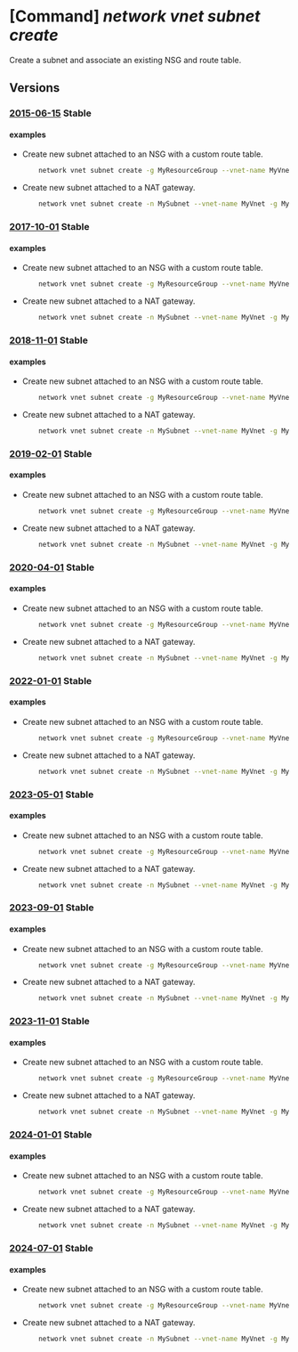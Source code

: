 # [Command] _network vnet subnet create_

Create a subnet and associate an existing NSG and route table.

## Versions

### [2015-06-15](/Resources/mgmt-plane/L3N1YnNjcmlwdGlvbnMve30vcmVzb3VyY2Vncm91cHMve30vcHJvdmlkZXJzL21pY3Jvc29mdC5uZXR3b3JrL3ZpcnR1YWxuZXR3b3Jrcy97fS9zdWJuZXRzL3t9/2015-06-15.xml) **Stable**

<!-- mgmt-plane /subscriptions/{}/resourcegroups/{}/providers/microsoft.network/virtualnetworks/{}/subnets/{} 2015-06-15 -->

#### examples

- Create new subnet attached to an NSG with a custom route table.
    ```bash
        network vnet subnet create -g MyResourceGroup --vnet-name MyVnet -n MySubnet --address-prefixes 10.0.0.0/24 --network-security-group MyNsg --route-table MyRouteTable
    ```

- Create new subnet attached to a NAT gateway.
    ```bash
        network vnet subnet create -n MySubnet --vnet-name MyVnet -g MyResourceGroup --nat-gateway MyNatGateway --address-prefixes "10.0.0.0/21"
    ```

### [2017-10-01](/Resources/mgmt-plane/L3N1YnNjcmlwdGlvbnMve30vcmVzb3VyY2Vncm91cHMve30vcHJvdmlkZXJzL21pY3Jvc29mdC5uZXR3b3JrL3ZpcnR1YWxuZXR3b3Jrcy97fS9zdWJuZXRzL3t9/2017-10-01.xml) **Stable**

<!-- mgmt-plane /subscriptions/{}/resourcegroups/{}/providers/microsoft.network/virtualnetworks/{}/subnets/{} 2017-10-01 -->

#### examples

- Create new subnet attached to an NSG with a custom route table.
    ```bash
        network vnet subnet create -g MyResourceGroup --vnet-name MyVnet -n MySubnet --address-prefixes 10.0.0.0/24 --network-security-group MyNsg --route-table MyRouteTable
    ```

- Create new subnet attached to a NAT gateway.
    ```bash
        network vnet subnet create -n MySubnet --vnet-name MyVnet -g MyResourceGroup --nat-gateway MyNatGateway --address-prefixes "10.0.0.0/21"
    ```

### [2018-11-01](/Resources/mgmt-plane/L3N1YnNjcmlwdGlvbnMve30vcmVzb3VyY2Vncm91cHMve30vcHJvdmlkZXJzL21pY3Jvc29mdC5uZXR3b3JrL3ZpcnR1YWxuZXR3b3Jrcy97fS9zdWJuZXRzL3t9/2018-11-01.xml) **Stable**

<!-- mgmt-plane /subscriptions/{}/resourcegroups/{}/providers/microsoft.network/virtualnetworks/{}/subnets/{} 2018-11-01 -->

#### examples

- Create new subnet attached to an NSG with a custom route table.
    ```bash
        network vnet subnet create -g MyResourceGroup --vnet-name MyVnet -n MySubnet --address-prefixes 10.0.0.0/24 --network-security-group MyNsg --route-table MyRouteTable
    ```

- Create new subnet attached to a NAT gateway.
    ```bash
        network vnet subnet create -n MySubnet --vnet-name MyVnet -g MyResourceGroup --nat-gateway MyNatGateway --address-prefixes "10.0.0.0/21"
    ```

### [2019-02-01](/Resources/mgmt-plane/L3N1YnNjcmlwdGlvbnMve30vcmVzb3VyY2Vncm91cHMve30vcHJvdmlkZXJzL21pY3Jvc29mdC5uZXR3b3JrL3ZpcnR1YWxuZXR3b3Jrcy97fS9zdWJuZXRzL3t9/2019-02-01.xml) **Stable**

<!-- mgmt-plane /subscriptions/{}/resourcegroups/{}/providers/microsoft.network/virtualnetworks/{}/subnets/{} 2019-02-01 -->

#### examples

- Create new subnet attached to an NSG with a custom route table.
    ```bash
        network vnet subnet create -g MyResourceGroup --vnet-name MyVnet -n MySubnet --address-prefixes 10.0.0.0/24 --network-security-group MyNsg --route-table MyRouteTable
    ```

- Create new subnet attached to a NAT gateway.
    ```bash
        network vnet subnet create -n MySubnet --vnet-name MyVnet -g MyResourceGroup --nat-gateway MyNatGateway --address-prefixes "10.0.0.0/21"
    ```

### [2020-04-01](/Resources/mgmt-plane/L3N1YnNjcmlwdGlvbnMve30vcmVzb3VyY2Vncm91cHMve30vcHJvdmlkZXJzL21pY3Jvc29mdC5uZXR3b3JrL3ZpcnR1YWxuZXR3b3Jrcy97fS9zdWJuZXRzL3t9/2020-04-01.xml) **Stable**

<!-- mgmt-plane /subscriptions/{}/resourcegroups/{}/providers/microsoft.network/virtualnetworks/{}/subnets/{} 2020-04-01 -->

#### examples

- Create new subnet attached to an NSG with a custom route table.
    ```bash
        network vnet subnet create -g MyResourceGroup --vnet-name MyVnet -n MySubnet --address-prefixes 10.0.0.0/24 --network-security-group MyNsg --route-table MyRouteTable
    ```

- Create new subnet attached to a NAT gateway.
    ```bash
        network vnet subnet create -n MySubnet --vnet-name MyVnet -g MyResourceGroup --nat-gateway MyNatGateway --address-prefixes "10.0.0.0/21"
    ```

### [2022-01-01](/Resources/mgmt-plane/L3N1YnNjcmlwdGlvbnMve30vcmVzb3VyY2Vncm91cHMve30vcHJvdmlkZXJzL21pY3Jvc29mdC5uZXR3b3JrL3ZpcnR1YWxuZXR3b3Jrcy97fS9zdWJuZXRzL3t9/2022-01-01.xml) **Stable**

<!-- mgmt-plane /subscriptions/{}/resourcegroups/{}/providers/microsoft.network/virtualnetworks/{}/subnets/{} 2022-01-01 -->

#### examples

- Create new subnet attached to an NSG with a custom route table.
    ```bash
        network vnet subnet create -g MyResourceGroup --vnet-name MyVnet -n MySubnet --address-prefixes 10.0.0.0/24 --network-security-group MyNsg --route-table MyRouteTable
    ```

- Create new subnet attached to a NAT gateway.
    ```bash
        network vnet subnet create -n MySubnet --vnet-name MyVnet -g MyResourceGroup --nat-gateway MyNatGateway --address-prefixes "10.0.0.0/21"
    ```

### [2023-05-01](/Resources/mgmt-plane/L3N1YnNjcmlwdGlvbnMve30vcmVzb3VyY2Vncm91cHMve30vcHJvdmlkZXJzL21pY3Jvc29mdC5uZXR3b3JrL3ZpcnR1YWxuZXR3b3Jrcy97fS9zdWJuZXRzL3t9/2023-05-01.xml) **Stable**

<!-- mgmt-plane /subscriptions/{}/resourcegroups/{}/providers/microsoft.network/virtualnetworks/{}/subnets/{} 2023-05-01 -->

#### examples

- Create new subnet attached to an NSG with a custom route table.
    ```bash
        network vnet subnet create -g MyResourceGroup --vnet-name MyVnet -n MySubnet --address-prefixes 10.0.0.0/24 --network-security-group MyNsg --route-table MyRouteTable
    ```

- Create new subnet attached to a NAT gateway.
    ```bash
        network vnet subnet create -n MySubnet --vnet-name MyVnet -g MyResourceGroup --nat-gateway MyNatGateway --address-prefixes "10.0.0.0/21"
    ```

### [2023-09-01](/Resources/mgmt-plane/L3N1YnNjcmlwdGlvbnMve30vcmVzb3VyY2Vncm91cHMve30vcHJvdmlkZXJzL21pY3Jvc29mdC5uZXR3b3JrL3ZpcnR1YWxuZXR3b3Jrcy97fS9zdWJuZXRzL3t9/2023-09-01.xml) **Stable**

<!-- mgmt-plane /subscriptions/{}/resourcegroups/{}/providers/microsoft.network/virtualnetworks/{}/subnets/{} 2023-09-01 -->

#### examples

- Create new subnet attached to an NSG with a custom route table.
    ```bash
        network vnet subnet create -g MyResourceGroup --vnet-name MyVnet -n MySubnet --address-prefixes 10.0.0.0/24 --network-security-group MyNsg --route-table MyRouteTable
    ```

- Create new subnet attached to a NAT gateway.
    ```bash
        network vnet subnet create -n MySubnet --vnet-name MyVnet -g MyResourceGroup --nat-gateway MyNatGateway --address-prefixes "10.0.0.0/21"
    ```

### [2023-11-01](/Resources/mgmt-plane/L3N1YnNjcmlwdGlvbnMve30vcmVzb3VyY2Vncm91cHMve30vcHJvdmlkZXJzL21pY3Jvc29mdC5uZXR3b3JrL3ZpcnR1YWxuZXR3b3Jrcy97fS9zdWJuZXRzL3t9/2023-11-01.xml) **Stable**

<!-- mgmt-plane /subscriptions/{}/resourcegroups/{}/providers/microsoft.network/virtualnetworks/{}/subnets/{} 2023-11-01 -->

#### examples

- Create new subnet attached to an NSG with a custom route table.
    ```bash
        network vnet subnet create -g MyResourceGroup --vnet-name MyVnet -n MySubnet --address-prefixes 10.0.0.0/24 --network-security-group MyNsg --route-table MyRouteTable
    ```

- Create new subnet attached to a NAT gateway.
    ```bash
        network vnet subnet create -n MySubnet --vnet-name MyVnet -g MyResourceGroup --nat-gateway MyNatGateway --address-prefixes "10.0.0.0/21"
    ```

### [2024-01-01](/Resources/mgmt-plane/L3N1YnNjcmlwdGlvbnMve30vcmVzb3VyY2Vncm91cHMve30vcHJvdmlkZXJzL21pY3Jvc29mdC5uZXR3b3JrL3ZpcnR1YWxuZXR3b3Jrcy97fS9zdWJuZXRzL3t9/2024-01-01.xml) **Stable**

<!-- mgmt-plane /subscriptions/{}/resourcegroups/{}/providers/microsoft.network/virtualnetworks/{}/subnets/{} 2024-01-01 -->

#### examples

- Create new subnet attached to an NSG with a custom route table.
    ```bash
        network vnet subnet create -g MyResourceGroup --vnet-name MyVnet -n MySubnet --address-prefixes 10.0.0.0/24 --network-security-group MyNsg --route-table MyRouteTable
    ```

- Create new subnet attached to a NAT gateway.
    ```bash
        network vnet subnet create -n MySubnet --vnet-name MyVnet -g MyResourceGroup --nat-gateway MyNatGateway --address-prefixes "10.0.0.0/21"
    ```

### [2024-07-01](/Resources/mgmt-plane/L3N1YnNjcmlwdGlvbnMve30vcmVzb3VyY2Vncm91cHMve30vcHJvdmlkZXJzL21pY3Jvc29mdC5uZXR3b3JrL3ZpcnR1YWxuZXR3b3Jrcy97fS9zdWJuZXRzL3t9/2024-07-01.xml) **Stable**

<!-- mgmt-plane /subscriptions/{}/resourcegroups/{}/providers/microsoft.network/virtualnetworks/{}/subnets/{} 2024-07-01 -->

#### examples

- Create new subnet attached to an NSG with a custom route table.
    ```bash
        network vnet subnet create -g MyResourceGroup --vnet-name MyVnet -n MySubnet --address-prefixes 10.0.0.0/24 --network-security-group MyNsg --route-table MyRouteTable
    ```

- Create new subnet attached to a NAT gateway.
    ```bash
        network vnet subnet create -n MySubnet --vnet-name MyVnet -g MyResourceGroup --nat-gateway MyNatGateway --address-prefixes "10.0.0.0/21"
    ```
